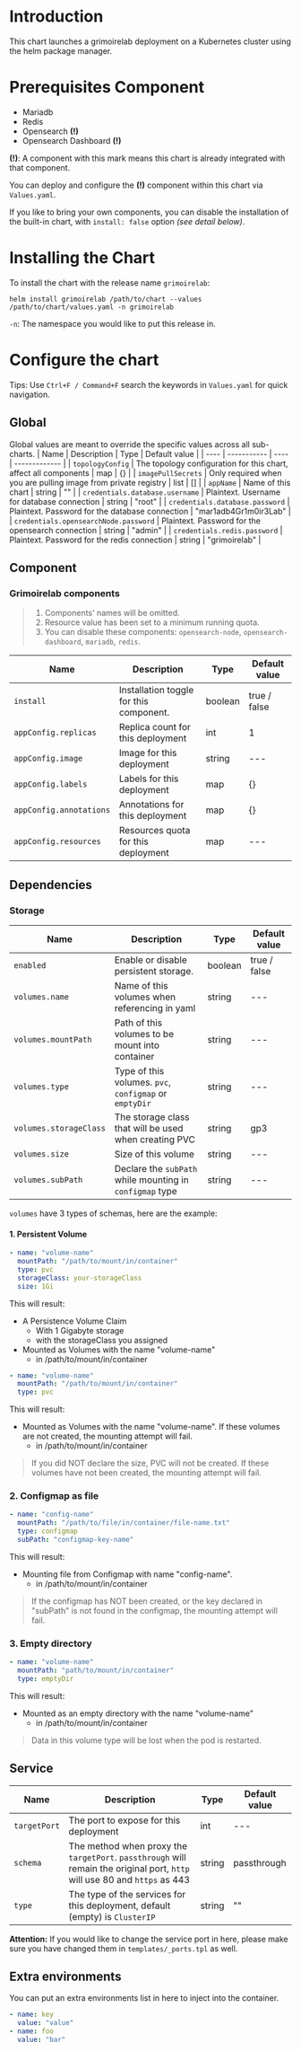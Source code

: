 # Introduction
This chart launches a grimoirelab deployment on a Kubernetes cluster using the helm package manager.


# Prerequisites Component
- Mariadb
- Redis
- Opensearch **(!)**
- Opensearch Dashboard **(!)**


**(!)**: A component with this mark means this chart is already integrated with that component.

You can deploy and configure the **(!)** component within this chart via `Values.yaml`.

If you like to bring your own components, you can disable the installation of the built-in chart, with `install: false` option *(see detail below)*.



# Installing the Chart

To install the chart with the release name `grimoirelab`:
```console
helm install grimoirelab /path/to/chart --values /path/to/chart/values.yaml -n grimoirelab
```
`-n`: The namespace you would like to put this release in.




# Configure the chart

Tips: Use `Ctrl+F / Command+F` search the keywords in `Values.yaml` for quick navigation.




## Global

Global values are meant to override the specific values across all sub-charts.
| Name | Description | Type | Default value |
| ---- | ----------- | ---- | ------------- |
| `topologyConfig` | The topology configuration for this chart, affect all components | map | {} |
| `imagePullSecrets` | Only required when you are pulling image from private registry | list | [] |
| `appName` | Name of this chart | string | "" |
| `credentials.database.username` | Plaintext. Username for database connection | string | "root" |
| `credentials.database.password` | Plaintext. Password for the database connection | "mar1adb4Gr1m0ir3Lab" |
| `credentials.opensearchNode.password` | Plaintext. Password for the opensearch connection | string | "admin" |
| `credentials.redis.password` | Plaintext. Password for the redis connection | string | "grimoirelab" |


## Component

### Grimoirelab components

>  1. Components' names will be omitted.
>  2. Resource value has been set to a minimum running quota.
>  3. You can disable these components: `opensearch-node`, `opensearch-dashboard`, `mariadb`, `redis`.

| Name | Description | Type | Default value |
| ---- | ----------- | ---- | ------------- |
| `install` | Installation toggle for this component. | boolean | true / false |
| `appConfig.replicas` | Replica count for this deployment | int | 1 |
| `appConfig.image` | Image for this deployment | string | --- |
| `appConfig.labels` | Labels for this deployment | map | {} |
| `appConfig.annotations` | Annotations for this deployment | map | {} |
| `appConfig.resources` | Resources quota for this deployment | map | --- |




## Dependencies

### Storage

| Name | Description | Type | Default value |
| ---- | ----------- | ---- | ------------- |
| `enabled` | Enable or disable persistent storage. | boolean | true / false |
| `volumes.name` | Name of this volumes when referencing in yaml | string | --- |
| `volumes.mountPath` | Path of this volumes to be mount into container | string | --- |
| `volumes.type` | Type of this volumes. `pvc`, `configmap` or `emptyDir` | string | --- |
| `volumes.storageClass` | The storage class that will be used when creating PVC | string | gp3 |
| `volumes.size` | Size of this volume | string | --- |
| `volumes.subPath` | Declare the `subPath` while mounting in `configmap` type | string | --- |


 `volumes` have 3 types of schemas, here are the example:

#### 1.  Persistent Volume
```yaml
- name: "volume-name"
  mountPath: "/path/to/mount/in/container"
  type: pvc
  storageClass: your-storageClass
  size: 1Gi
```
This will result:
- A Persistence Volume Claim
  - With 1 Gigabyte storage
  - with the storageClass you assigned
- Mounted as Volumes with the name "volume-name"
  - in /path/to/mount/in/container



```yaml
- name: "volume-name"
  mountPath: "/path/to/mount/in/container"
  type: pvc
```
This will result:
- Mounted as Volumes with the name "volume-name". If these volumes are not created, the mounting attempt will fail.
  - in /path/to/mount/in/container
> If you did NOT declare the size, PVC will not be created. If these volumes have not been created, the mounting attempt will fail.



###  2. Configmap as file
```yaml
- name: "config-name"
  mountPath: "/path/to/file/in/container/file-name.txt"
  type: configmap
  subPath: "configmap-key-name"
```

This will result:
- Mounting file from Configmap with name "config-name".
  - in /path/to/mount/in/container
> If the configmap has NOT been created, or the key declared in "subPath" is not found in the configmap, the mounting attempt will fail.



###  3. Empty directory
```yaml
- name: "volume-name"
  mountPath: "path/to/mount/in/container"
  type: emptyDir
```

This will result:
- Mounted as an empty directory with the name "volume-name"
  - in /path/to/mount/in/container
> Data in this volume type will be lost when the pod is restarted.




## Service

| Name | Description | Type | Default value |
| ---- | ----------- | ---- | ------------- |
| `targetPort` | The port to expose for this deployment | int | --- |
| `schema` | The method when proxy the `targetPort`. `passthrough` will remain the original port, `http` will use 80 and `https` as 443 | string | passthrough |
| `type` | The type of the services for this deployment, default (empty) is `ClusterIP` | string | "" |

**Attention:** If you would like to change the service port in here, please make sure you have changed them in `templates/_ports.tpl` as well.



## Extra environments

You can put an extra environments list in here to inject into the container.
```yaml
- name: key
  value: "value"
- name: foo
  value: "bar"
```
